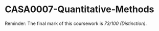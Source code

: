 # CASA0007-Quantitative-Methods
Reminder: The final mark of this coursework is *73/100 (Distinction)*.
